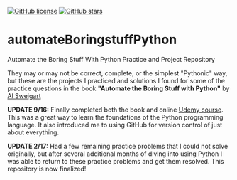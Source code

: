 [![GitHub license](https://img.shields.io/badge/license-CC0-blue.svg)](https://raw.githubusercontent.com/lotspaih/automateBoringstuffPython/master/LICENSE) [![GitHub stars](https://img.shields.io/github/stars/lotspaih/automateBoringstuffPython.svg)](https://github.com/lotspaih/automateBoringstuffPython/stargazers)

# automateBoringstuffPython
Automate the Boring Stuff With Python Practice and Project Repository

They may or may not be correct, complete, or the simplest "Pythonic" way, but these are the projects I practiced and solutions I found for some of the practice questions in the book **"Automate the Boring Stuff with Python"** by [Al Sweigart](https://github.com/asweigart)

**UPDATE 9/16:** 
Finally completed both the book and online [Udemy course](https://www.udemy.com/automate/). This was a great way to learn the foundations of the Python programming language. It also introduced me to using GitHub for version control of just about everything.

**UPDATE 2/17:**
Had a few remaining practice problems that I could not solve originally, but after several additional months of diving into using Python I was able to return to these practice problems and get them resolved. This repository is now finalized!
